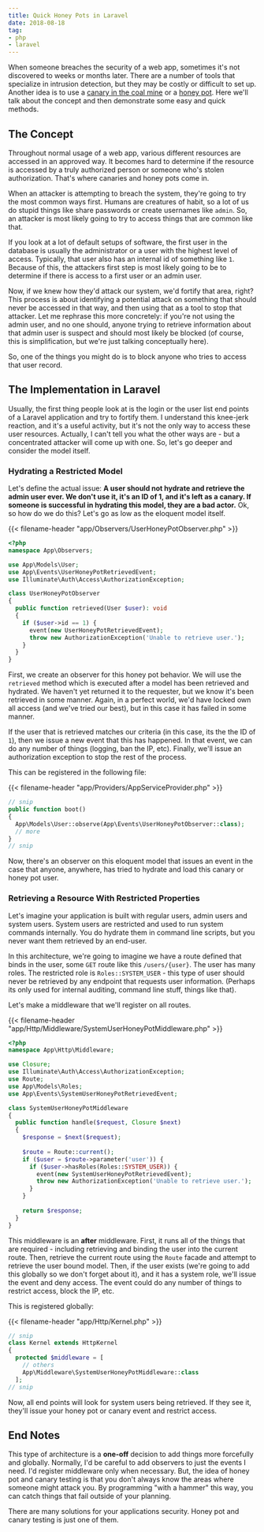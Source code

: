 ```yaml
---
title: Quick Honey Pots in Laravel
date: 2018-08-18
tag:
- php
- laravel
---
```

When someone breaches the security of a web app, sometimes it's not discovered to weeks or months later.  There are a number of tools that specialize in intrusion detection, but they may be costly or difficult to set up.  Another idea is to use a [canary in the coal mine](https://www.smithsonianmag.com/smart-news/story-real-canary-coal-mine-180961570/) or a [honey pot](https://en.wikipedia.org/wiki/Honeypot_(computing)). Here we'll talk about the concept and then demonstrate some easy and quick methods.

<!--more-->

## The Concept

Throughout normal usage of a web app, various different resources are accessed in an approved way. It becomes hard to determine if the resource is accessed by a truly authorized person or someone who's stolen authorization.  That's where canaries and honey pots come in.

When an attacker is attempting to breach the system, they're going to try the most common ways first.  Humans are creatures of habit, so a lot of us do stupid things like share passwords or create usernames like `admin`.  So, an attacker is most likely going to try to access things that are common like that.

If you look at a lot of default setups of software, the first user in the database is usually the administrator or a user with the highest level of access.  Typically, that user also has an internal id of something like `1`.  Because of this, the attackers first step is most likely going to be to determine if there is access to a first user or an admin user.

Now, if we knew how they'd attack our system, we'd fortify that area, right?  This process is about identifying a potential attack on something that should never be accessed in that way, and then using that as a tool to stop that attacker.  Let me rephrase this more concretely: if you're not using the admin user, and no one should, anyone trying to retrieve information about that admin user is suspect and should most likely be blocked (of course, this is simplification, but we're just talking conceptually here).

So, one of the things you might do is to block anyone who tries to access that user record.

## The Implementation in Laravel

Usually, the first thing people look at is the login or the user list end points of a Laravel application and try to fortify them.  I understand this knee-jerk reaction, and it's a useful activity, but it's not the only way to access these user resources.  Actually, I can't tell you what the other ways are - but a concentrated attacker will come up with one.  So, let's go deeper and consider the model itself.

### Hydrating a Restricted Model

Let's define the actual issue: **A user should not hydrate and retrieve the admin user ever. We don't use it, it's an ID of 1, and it's left as a canary. If someone is successful in hydrating this model, they are a bad actor.**  Ok, so how do we do this?  Let's go as low as the eloquent model itself.

{{< filename-header "app/Observers/UserHoneyPotObserver.php" >}}
```php
<?php
namespace App\Observers;

use App\Models\User;
use App\Events\UserHoneyPotRetrievedEvent;
use Illuminate\Auth\Access\AuthorizationException;

class UserHoneyPotObserver
{
  public function retrieved(User $user): void
  {
    if ($user->id == 1) {
      event(new UserHoneyPotRetrievedEvent);
      throw new AuthorizationException('Unable to retrieve user.');
    }
  }
}
```

First, we create an observer for this honey pot behavior.  We will use the `retrieved` method which is executed after a model has been retrieved and hydrated.  We haven't yet returned it to the requester, but we know it's been retrieved in some manner. Again, in a perfect world, we'd have locked own all access (and we've tried our best), but in this case it has failed in some manner.

If the user that is retrieved matches our criteria (in this case, its the the ID of `1`), then we issue a new event that this has happened.  In that event, we can do any number of things (logging, ban the IP, etc).  Finally, we'll issue an authorization exception to stop the rest of the process.

This can be registered in the following file:

{{< filename-header "app/Providers/AppServiceProvider.php" >}}
```php
// snip
public function boot()
{
  App\Models\User::observe(App\Events\UserHoneyPotObserver::class);
  // more
}
// snip
```

Now, there's an observer on this eloquent model that issues an event in the case that anyone, anywhere, has tried to hydrate and load this canary or honey pot user.

### Retrieving a Resource With Restricted Properties

Let's imagine your application is built with regular users, admin users and system users.  System users are restricted and used to run system commands internally.  You do hydrate them in command line scripts, but you never want them retrieved by an end-user.  

In this architecture, we're going to imagine we have a route defined that binds in the user, some `GET` route like this `/users/{user}`.  The user has many roles.  The restricted role is `Roles::SYSTEM_USER` - this type of user should never be retrieved by any endpoint that requests user information.  (Perhaps its only used for internal auditing, command line stuff, things like that).

Let's make a middleware that we'll register on all routes.

{{< filename-header "app/Http/Middleware/SystemUserHoneyPotMiddleware.php" >}}
```php
<?php
namespace App\Http\Middleware;

use Closure;
use Illuminate\Auth\Access\AuthorizationException;
use Route;
use App\Models\Roles;
use App\Events\SystemUserHoneyPotRetrievedEvent;

class SystemUserHoneyPotMiddleware
{
  public function handle($request, Closure $next)
  {
    $response = $next($request);
        
    $route = Route::current();
    if ($user = $route->parameter('user')) {
      if ($user->hasRoles(Roles::SYSTEM_USER)) {
        event(new SystemUserHoneyPotRetrievedEvent);
        throw new AuthorizationException('Unable to retrieve user.');
      }
    }
        
    return $response;
  }
}
```

This middleware is an **after** middleware.  First, it runs all of the things that are required - including retrieving and binding the user into the current route.   Then, retrieve the current route using the `Route` facade and attempt to retrieve the user bound model.  Then, if the user exists (we're going to add this globally so we don't forget about it), and it has a system role, we'll issue the event and deny access.  The event could do any number of things to restrict access, block the IP, etc.

This is registered globally:

{{< filename-header "app/Http/Kernel.php" >}}
```php
// snip
class Kernel extends HttpKernel
{
  protected $middleware = [
    // others
    App\Middleware\SystemUserHoneyPotMiddleware::class
  ];
// snip
```

Now, all end points will look for system users being retrieved.  If they see it, they'll issue your honey pot or canary event and restrict access.

## End Notes

This type of architecture is a **one-off** decision to add things more forcefully and globally. Normally, I'd be careful to add observers to just the events I need. I'd register middleware only when necessary.  But, the idea of honey pot and canary testing is that you don't always know the areas where someone might attack you.  By programming "with a hammer" this way, you can catch things that fail outside of your planning.

There are many solutions for your applications security.  Honey pot and canary testing is just one of them.
